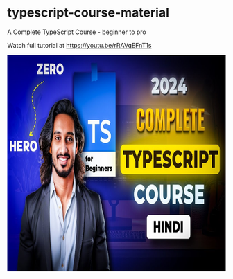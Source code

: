 # typescript-course-material
 A Complete TypeScript Course - beginner to pro

 Watch full tutorial at https://youtu.be/rRAVqEFnT1s

 
<img src="https://github.com/Nykz/typescript-course-material/blob/main/thumbnail.jpg" width="800" height="500" />
